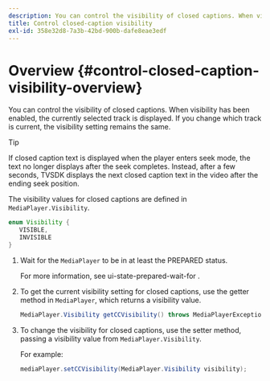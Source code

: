 ```yaml
---
description: You can control the visibility of closed captions. When visibility has been enabled, the currently selected track is displayed. If you change which track is current, the visibility setting remains the same.
title: Control closed-caption visibility
exl-id: 358e32d8-7a3b-42bd-900b-dafe8eae3edf
---
```

# Overview {#control-closed-caption-visibility-overview}

You can control the visibility of closed captions. When visibility has been enabled, the currently selected track is displayed. If you change which track is current, the visibility setting remains the same.

>[!TIP]
>
>If closed caption text is displayed when the player enters seek mode, the text no longer displays after the seek completes. Instead, after a few seconds, TVSDK displays the next closed caption text in the video after the ending seek position. 
>
>The visibility values for closed captions are defined in `MediaPlayer.Visibility`.
>
>```java
>enum Visibility {  
>    VISIBLE,  
>    INVISIBLE 
>}
>```
>

1. Wait for the `MediaPlayer` to be in at least the PREPARED status.

   For more information, see  ui-state-prepared-wait-for .
1. To get the current visibility setting for closed captions, use the getter method in `MediaPlayer`, which returns a visibility value.

   ```java
   MediaPlayer.Visibility getCCVisibility() throws MediaPlayerException;
   ```

1. To change the visibility for closed captions, use the setter method, passing a visibility value from `MediaPlayer.Visibility`.

   For example: 

   ```java
   mediaPlayer.setCCVisibility(MediaPlayer.Visibility visibility);
   ```
